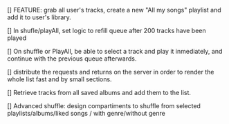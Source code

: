 [] FEATURE: grab all user's tracks, create a new "All my songs" playlist and add it to user's library.

[] In shufle/playAll, set logic to refill queue after 200 tracks have been played

[] On shuffle or PlayAll, be able to select a track and play it inmediately, and continue with the previous queue afterwards.

[] distribute the requests and returns on the server in order to render the whole list fast and by small sections.

[] Retrieve tracks from all saved albums and add them to the list.

[] Advanced shuffle: design compartiments to shuffle from selected playlists/albums/liked
songs / with genre/without genre
